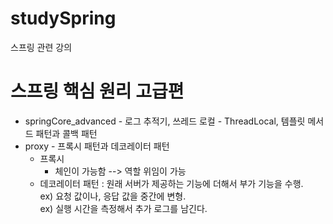 # studySpring
스프링 관련 강의

스프링 핵심 원리 고급편
============
- springCore_advanced - 로그 추적기, 쓰레드 로컬 - ThreadLocal, 템플릿 메서드 패턴과 콜백 패턴
- proxy - 프록시 패턴과 데코레이터 패턴  
  - 프록시 
    - 체인이 가능함  --> 역할 위임이 가능  
  - 데코레이터 패턴 : 원래 서버가 제공하는 기능에 더해서 부가 기능을 수행.  
  ex) 요청 값이나, 응답 값을 중간에 변형.  
  ex) 실행 시간을 측정해서 추가 로그를 남긴다.
